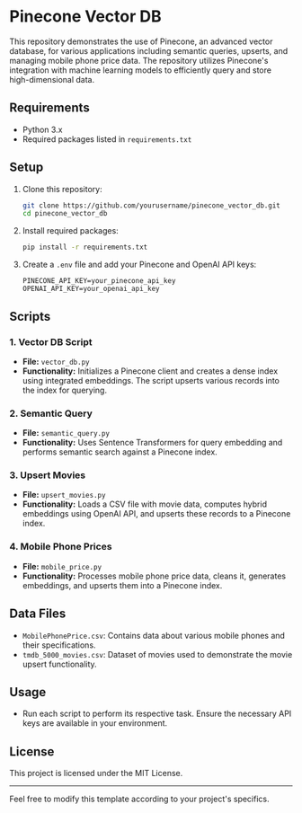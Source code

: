 # Pinecone Vector DB

This repository demonstrates the use of Pinecone, an advanced vector database, for various applications including semantic queries, upserts, and managing mobile phone price data. The repository utilizes Pinecone's integration with machine learning models to efficiently query and store high-dimensional data.

## Requirements

- Python 3.x
- Required packages listed in `requirements.txt`

## Setup

1. Clone this repository:

    ```bash
    git clone https://github.com/yourusername/pinecone_vector_db.git
    cd pinecone_vector_db
    ```

2. Install required packages:

    ```bash
    pip install -r requirements.txt
    ```

3. Create a `.env` file and add your Pinecone and OpenAI API keys:

    ```plaintext
    PINECONE_API_KEY=your_pinecone_api_key
    OPENAI_API_KEY=your_openai_api_key
    ```

## Scripts

### 1. Vector DB Script

- **File:** `vector_db.py`
- **Functionality:** Initializes a Pinecone client and creates a dense index using integrated embeddings. The script upserts various records into the index for querying.

### 2. Semantic Query

- **File:** `semantic_query.py`
- **Functionality:** Uses Sentence Transformers for query embedding and performs semantic search against a Pinecone index.

### 3. Upsert Movies

- **File:** `upsert_movies.py`
- **Functionality:** Loads a CSV file with movie data, computes hybrid embeddings using OpenAI API, and upserts these records to a Pinecone index.

### 4. Mobile Phone Prices

- **File:** `mobile_price.py`
- **Functionality:** Processes mobile phone price data, cleans it, generates embeddings, and upserts them into a Pinecone index.

## Data Files

- `MobilePhonePrice.csv`: Contains data about various mobile phones and their specifications.
- `tmdb_5000_movies.csv`: Dataset of movies used to demonstrate the movie upsert functionality.

## Usage

- Run each script to perform its respective task. Ensure the necessary API keys are available in your environment.

## License

This project is licensed under the MIT License.

---

Feel free to modify this template according to your project's specifics.

